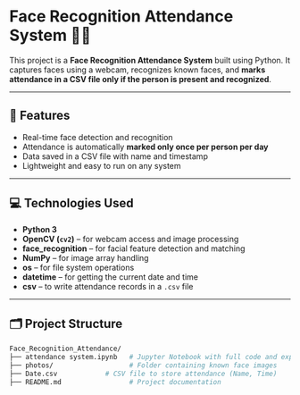 # Face Recognition Attendance System 🧠📸

This project is a **Face Recognition Attendance System** built using Python. It captures faces using a webcam, recognizes known faces, and **marks attendance in a CSV file only if the person is present and recognized**.

---

## 🚀 Features

- Real-time face detection and recognition
- Attendance is automatically **marked only once per person per day**
- Data saved in a CSV file with name and timestamp
- Lightweight and easy to run on any system

---

## 💻 Technologies Used

- **Python 3**
- **OpenCV (`cv2`)** – for webcam access and image processing
- **face_recognition** – for facial feature detection and matching
- **NumPy** – for image array handling
- **os** – for file system operations
- **datetime** – for getting the current date and time
- **csv** – to write attendance records in a `.csv` file


---

## 🗂️ Project Structure

```bash
Face_Recognition_Attendance/
├── attendance system.ipynb   # Jupyter Notebook with full code and explanation
├── photos/                   # Folder containing known face images
├── Date.csv            # CSV file to store attendance (Name, Time)
├── README.md                 # Project documentation

